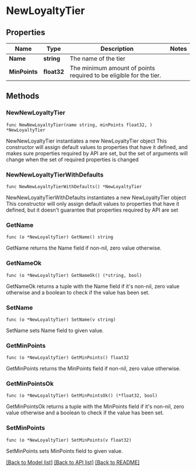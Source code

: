 # NewLoyaltyTier

## Properties

Name | Type | Description | Notes
------------ | ------------- | ------------- | -------------
**Name** | **string** | The name of the tier | 
**MinPoints** | **float32** | The minimum amount of points required to be eligible for the tier. | 

## Methods

### NewNewLoyaltyTier

`func NewNewLoyaltyTier(name string, minPoints float32, ) *NewLoyaltyTier`

NewNewLoyaltyTier instantiates a new NewLoyaltyTier object
This constructor will assign default values to properties that have it defined,
and makes sure properties required by API are set, but the set of arguments
will change when the set of required properties is changed

### NewNewLoyaltyTierWithDefaults

`func NewNewLoyaltyTierWithDefaults() *NewLoyaltyTier`

NewNewLoyaltyTierWithDefaults instantiates a new NewLoyaltyTier object
This constructor will only assign default values to properties that have it defined,
but it doesn't guarantee that properties required by API are set

### GetName

`func (o *NewLoyaltyTier) GetName() string`

GetName returns the Name field if non-nil, zero value otherwise.

### GetNameOk

`func (o *NewLoyaltyTier) GetNameOk() (*string, bool)`

GetNameOk returns a tuple with the Name field if it's non-nil, zero value otherwise
and a boolean to check if the value has been set.

### SetName

`func (o *NewLoyaltyTier) SetName(v string)`

SetName sets Name field to given value.


### GetMinPoints

`func (o *NewLoyaltyTier) GetMinPoints() float32`

GetMinPoints returns the MinPoints field if non-nil, zero value otherwise.

### GetMinPointsOk

`func (o *NewLoyaltyTier) GetMinPointsOk() (*float32, bool)`

GetMinPointsOk returns a tuple with the MinPoints field if it's non-nil, zero value otherwise
and a boolean to check if the value has been set.

### SetMinPoints

`func (o *NewLoyaltyTier) SetMinPoints(v float32)`

SetMinPoints sets MinPoints field to given value.



[[Back to Model list]](../README.md#documentation-for-models) [[Back to API list]](../README.md#documentation-for-api-endpoints) [[Back to README]](../README.md)


